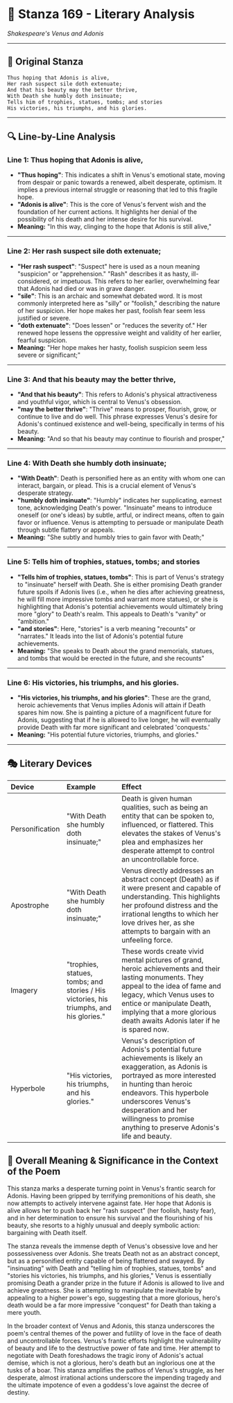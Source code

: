 # 🌹 Stanza 169 - Literary Analysis
*Shakespeare's Venus and Adonis*

---

## 📖 Original Stanza
```
Thus hoping that Adonis is alive,
Her rash suspect sile doth extenuate;
And that his beauty may the better thrive,
With Death she humbly doth insinuate;      
Tells him of trophies, statues, tombs; and stories
His victories, his triumphs, and his glories.
```

---

## 🔍 Line-by-Line Analysis

### Line 1: Thus hoping that Adonis is alive,
*   **"Thus hoping"**: This indicates a shift in Venus's emotional state, moving from despair or panic towards a renewed, albeit desperate, optimism. It implies a previous internal struggle or reasoning that led to this fragile hope.
*   **"Adonis is alive"**: This is the core of Venus's fervent wish and the foundation of her current actions. It highlights her denial of the possibility of his death and her intense desire for his survival.
*   **Meaning:** "In this way, clinging to the hope that Adonis is still alive,"
---

### Line 2: Her rash suspect sile doth extenuate;
*   **"Her rash suspect"**: "Suspect" here is used as a noun meaning "suspicion" or "apprehension." "Rash" describes it as hasty, ill-considered, or impetuous. This refers to her earlier, overwhelming fear that Adonis had died or was in grave danger.
*   **"sile"**: This is an archaic and somewhat debated word. It is most commonly interpreted here as "silly" or "foolish," describing the nature of her suspicion. Her hope makes her past, foolish fear seem less justified or severe.
*   **"doth extenuate"**: "Does lessen" or "reduces the severity of." Her renewed hope lessens the oppressive weight and validity of her earlier, fearful suspicion.
*   **Meaning:** "Her hope makes her hasty, foolish suspicion seem less severe or significant;"
---

### Line 3: And that his beauty may the better thrive,
*   **"And that his beauty"**: This refers to Adonis's physical attractiveness and youthful vigor, which is central to Venus's obsession.
*   **"may the better thrive"**: "Thrive" means to prosper, flourish, grow, or continue to live and do well. This phrase expresses Venus's desire for Adonis's continued existence and well-being, specifically in terms of his beauty.
*   **Meaning:** "And so that his beauty may continue to flourish and prosper,"
---

### Line 4: With Death she humbly doth insinuate;
*   **"With Death"**: Death is personified here as an entity with whom one can interact, bargain, or plead. This is a crucial element of Venus's desperate strategy.
*   **"humbly doth insinuate"**: "Humbly" indicates her supplicating, earnest tone, acknowledging Death's power. "Insinuate" means to introduce oneself (or one's ideas) by subtle, artful, or indirect means, often to gain favor or influence. Venus is attempting to persuade or manipulate Death through subtle flattery or appeals.
*   **Meaning:** "She subtly and humbly tries to gain favor with Death;"
---

### Line 5: Tells him of trophies, statues, tombs; and stories
*   **"Tells him of trophies, statues, tombs"**: This is part of Venus's strategy to "insinuate" herself with Death. She is either promising Death grander future spoils if Adonis lives (i.e., when he dies after achieving greatness, he will fill more impressive tombs and warrant more statues), or she is highlighting that Adonis's potential achievements would ultimately bring more "glory" to Death's realm. This appeals to Death's "vanity" or "ambition."
*   **"and stories"**: Here, "stories" is a verb meaning "recounts" or "narrates." It leads into the list of Adonis's potential future achievements.
*   **Meaning:** "She speaks to Death about the grand memorials, statues, and tombs that would be erected in the future, and she recounts"
---

### Line 6: His victories, his triumphs, and his glories.
*   **"His victories, his triumphs, and his glories"**: These are the grand, heroic achievements that Venus implies Adonis will attain if Death spares him now. She is painting a picture of a magnificent future for Adonis, suggesting that if he is allowed to live longer, he will eventually provide Death with far more significant and celebrated 'conquests.'
*   **Meaning:** "His potential future victories, triumphs, and glories."
---

## 🎭 Literary Devices

| Device         | Example                                     | Effect                                                                                                                                                                                                                                                                                                              |
| :------------- | :------------------------------------------ | :------------------------------------------------------------------------------------------------------------------------------------------------------------------------------------------------------------------------------------------------------------------------------------------------------------------ |
| Personification | "With Death she humbly doth insinuate;"      | Death is given human qualities, such as being an entity that can be spoken to, influenced, or flattered. This elevates the stakes of Venus's plea and emphasizes her desperate attempt to control an uncontrollable force.                                                                                              |
| Apostrophe     | "With Death she humbly doth insinuate;"      | Venus directly addresses an abstract concept (Death) as if it were present and capable of understanding. This highlights her profound distress and the irrational lengths to which her love drives her, as she attempts to bargain with an unfeeling force.                                                                |
| Imagery        | "trophies, statues, tombs; and stories / His victories, his triumphs, and his glories." | These words create vivid mental pictures of grand, heroic achievements and their lasting monuments. They appeal to the idea of fame and legacy, which Venus uses to entice or manipulate Death, implying that a more glorious death awaits Adonis later if he is spared now.                                                                    |
| Hyperbole      | "His victories, his triumphs, and his glories." | Venus's description of Adonis's potential future achievements is likely an exaggeration, as Adonis is portrayed as more interested in hunting than heroic endeavors. This hyperbole underscores Venus's desperation and her willingness to promise anything to preserve Adonis's life and beauty. |

## 🎯 Overall Meaning & Significance in the Context of the Poem

This stanza marks a desperate turning point in Venus's frantic search for Adonis. Having been gripped by terrifying premonitions of his death, she now attempts to actively intervene against fate. Her hope that Adonis is alive allows her to push back her "rash suspect" (her foolish, hasty fear), and in her determination to ensure his survival and the flourishing of his beauty, she resorts to a highly unusual and deeply symbolic action: bargaining with Death itself.

The stanza reveals the immense depth of Venus's obsessive love and her possessiveness over Adonis. She treats Death not as an abstract concept, but as a personified entity capable of being flattered and swayed. By "insinuating" with Death and "telling him of trophies, statues, tombs" and "stories his victories, his triumphs, and his glories," Venus is essentially promising Death a grander prize in the future if Adonis is allowed to live and achieve greatness. She is attempting to manipulate the inevitable by appealing to a higher power's ego, suggesting that a more glorious, hero's death would be a far more impressive "conquest" for Death than taking a mere youth.

In the broader context of Venus and Adonis, this stanza underscores the poem's central themes of the power and futility of love in the face of death and uncontrollable forces. Venus's frantic efforts highlight the vulnerability of beauty and life to the destructive power of fate and time. Her attempt to negotiate with Death foreshadows the tragic irony of Adonis's actual demise, which is not a glorious, hero's death but an inglorious one at the tusks of a boar. This stanza amplifies the pathos of Venus's struggle, as her desperate, almost irrational actions underscore the impending tragedy and the ultimate impotence of even a goddess's love against the decree of destiny.
